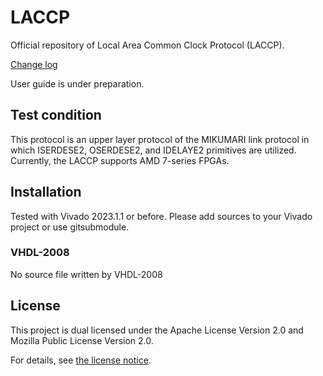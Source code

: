 # LACCP

Official repository of Local Area Common Clock Protocol (LACCP).

[Change log](ChangeLog.md)

User guide is under preparation.

## Test condition

This protocol is an upper layer protocol of the MIKUMARI link protocol in which ISERDESE2, OSERDESE2, and IDELAYE2 primitives are utilized.
Currently, the LACCP supports AMD 7-series FPGAs.

## Installation

Tested with Vivado 2023.1.1 or before. Please add sources to your Vivado project or use gitsubmodule.

### VHDL-2008

No source file written by VHDL-2008

## License
This project is dual licensed under the Apache License Version 2.0 and Mozilla Public License Version 2.0.

For details, see [the license notice](LICENSE.md).
